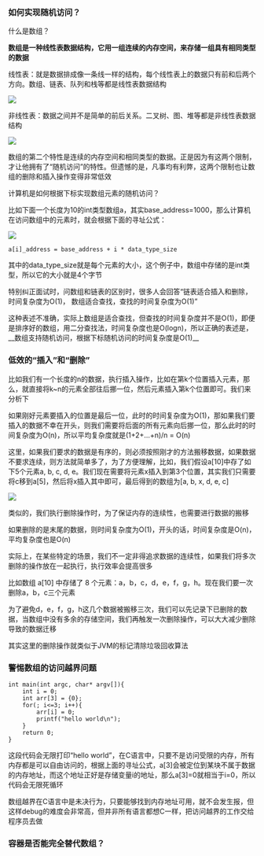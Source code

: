 
### 如何实现随机访问？

什么是数组？

__数组是一种线性表数据结构，它用一组连续的内存空间，来存储一组具有相同类型的数据__

线性表：就是数据排成像一条线一样的结构，每个线性表上的数据只有前和后两个方向。数组、链表、队列和栈等都是线性表数据结构

![][image-1]

非线性表：数据之间并不是简单的前后关系。二叉树、图、堆等都是非线性表数据结构

![][image-2]

数组的第二个特性是连续的内存空间和相同类型的数据。正是因为有这两个限制，才让他拥有了“随机访问”的特性。但遗憾的是，凡事均有利弊，这两个限制也让数组的删除和插入操作变得非常低效

计算机是如何根据下标实现数组元素的随机访问？

比如下面一个长度为10的int类型数组a，其实base\_address=1000，那么计算机在访问数组中的元素时，就会根据下面的寻址公式：

![][image-3]

```
a[i]_address = base_address + i * data_type_size
```

其中的data\_type\_size就是每个元素的大小，这个例子中，数组中存储的是int类型，所以它的大小就是4个字节

特别纠正面试时，问数组和链表的区别时，很多人会回答“链表适合插入和删除，时间复杂度为O(1)， 数组适合查找，查找的时间复杂度为O(1)”

这种表述不准确，实际上数组是适合查找，但查找的时间复杂度并不是O(1)，即便是排序好的数组，用二分查找法，时间复杂度也是O(logn)，所以正确的表述是，\_\_数组支持随机访问，根据下标随机访问的时间复杂度是O(1)\_\_

### 低效的“插入”和“删除”

比如我们有一个长度的n的数据，执行插入操作，比如在第k个位置插入元素，那么，就直接将k\~n的元素全部往后挪一位，然后元素插入第k个位置即可。我们来分析下

如果刚好元素要插入的位置是最后一位，此时的时间复杂度为O(1)，那如果我们要插入的数据不幸在开头，则我们需要将后面的所有元素向后挪一位，那么此时的时间复杂度为O(n)，所以平均复杂度就是(1+2+…+n)/n = O(n)

这里，如果我们要求的数据是有序的，则必须按照刚才的方法搬移数据，如果数据不要求连续，则方法就简单多了，为了方便理解，比如，我们假设a[10]中存了如下5个元素a, b, c, d, e。我们现在需要将元素x插入到第3个位置，其实我们只需要将c移到a[5]，然后将x插入其中即可，最后得到的数组为[a, b, x, d, e, c]

![][image-4]

类似的，我们执行删除操作时，为了保证内存的连续性，也需要进行数据的搬移

如果删除的是末尾的数据，则时间复杂度为O(1)，开头的话，时间复杂度是O(n)，平均复杂度也是O(n)

实际上，在某些特定的场景，我们不一定非得追求数据的连续性，如果我们将多次删除的操作放在一起执行，执行效率会提高很多

比如数组 a[10] 中存储了 8 个元素：a，b，c，d，e，f，g，h。现在我们要一次删除a，b，c三个元素

为了避免d，e，f，g，h这几个数据被搬移三次，我们可以先记录下已删除的数据，当数组中没有多余的存储空间，我们再触发一次删除操作，可以大大减少删除导致的数据迁移

其实这里的删除操作就类似于JVM的标记清除垃圾回收算法

### 警惕数组的访问越界问题

```
int main(int argc, char* argv[]){
    int i = 0;
    int arr[3] = {0};
    for(; i<=3; i++){
        arr[i] = 0;
        printf("hello world\n");
    }
    return 0;
}
```

这段代码会无限打印“hello world”，在C语言中，只要不是访问受限的内存，所有内存都是可以自由访问的，根据上面的寻址公式，a[3]会被定位到某块不属于数据的内存地址，而这个地址正好是存储变量i的地址，那么a[3]=0就相当于i=0，所以代码会无限死循环

数组越界在C语言中是未决行为，只要能够找到内存地址可用，就不会发生报，但这样debug的难度会非常高，但并非所有语言都想C一样，把访问越界的工作交给程序员去做


### 容器是否能完全替代数组？

[image-1]:	https://github.com/hacksman/learning/blob/master/picture/xianxingbiao.jpg
[image-2]:	https://github.com/hacksman/learning/blob/master/picture/feixianxingbiao.jpg
[image-3]:	https://github.com/hacksman/learning/blob/master/picture/neicunxunzhi.jpg
[image-4]:	https://github.com/hacksman/learning/blob/master/picture/charu.jpg